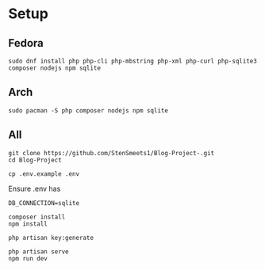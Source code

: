 # Setup


## Fedora
```
sudo dnf install php php-cli php-mbstring php-xml php-curl php-sqlite3 composer nodejs npm sqlite
```

## Arch
```
sudo pacman -S php composer nodejs npm sqlite
```







## All

```
git clone https://github.com/StenSmeets1/Blog-Project-.git
cd Blog-Project
```


```
cp .env.example .env
```


Ensure .env has
```
DB_CONNECTION=sqlite
```


```
composer install
npm install
```

```
php artisan key:generate
```

```
php artisan serve
npm run dev
```


